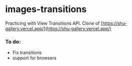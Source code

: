# images-transitions

Practicing with View Transitions API. Clone of [https://shu-gallery.vercel.app/](https://shu-gallery.vercel.app/)

### To do:

- Fix transitions
- support for browsers
